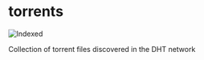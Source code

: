 torrents 
========
![Indexed](https://img.shields.io/badge/indexed-215392-blue)

Collection of torrent files discovered in the DHT network
